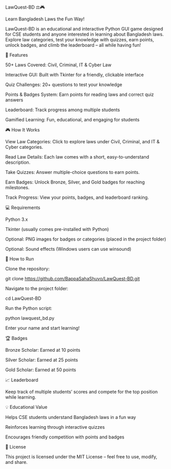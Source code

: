 LawQuest-BD ⚖️🎮

Learn Bangladesh Laws the Fun Way!

LawQuest-BD is an educational and interactive Python GUI game designed for CSE students and anyone interested in learning about Bangladesh laws. Explore law categories, test your knowledge with quizzes, earn points, unlock badges, and climb the leaderboard – all while having fun!

🚀 Features

50+ Laws Covered: Civil, Criminal, IT & Cyber Law

Interactive GUI: Built with Tkinter for a friendly, clickable interface

Quiz Challenges: 20+ questions to test your knowledge

Points & Badges System: Earn points for reading laws and correct quiz answers

Leaderboard: Track progress among multiple students

Gamified Learning: Fun, educational, and engaging for students

🎮 How It Works

View Law Categories: Click to explore laws under Civil, Criminal, and IT & Cyber categories.

Read Law Details: Each law comes with a short, easy-to-understand description.

Take Quizzes: Answer multiple-choice questions to earn points.

Earn Badges: Unlock Bronze, Silver, and Gold badges for reaching milestones.

Track Progress: View your points, badges, and leaderboard ranking.

💻 Requirements

Python 3.x

Tkinter (usually comes pre-installed with Python)

Optional: PNG images for badges or categories (placed in the project folder)

Optional: Sound effects (Windows users can use winsound)

📂 How to Run

Clone the repository:

git clone https://github.com/BappaSahaShuvo/LawQuest-BD.git


Navigate to the project folder:

cd LawQuest-BD


Run the Python script:

python lawquest_bd.py


Enter your name and start learning!

🏆 Badges

Bronze Scholar: Earned at 10 points

Silver Scholar: Earned at 25 points

Gold Scholar: Earned at 50 points

📈 Leaderboard

Keep track of multiple students’ scores and compete for the top position while learning.

💡 Educational Value

Helps CSE students understand Bangladesh laws in a fun way

Reinforces learning through interactive quizzes

Encourages friendly competition with points and badges

📌 License

This project is licensed under the MIT License – feel free to use, modify, and share.
